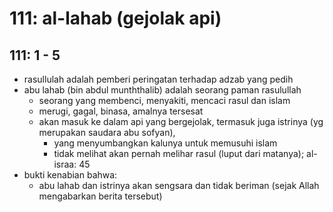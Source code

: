 # 111: al-lahab (gejolak api)

## 111: 1 - 5
* rasullulah adalah pemberi peringatan terhadap adzab yang pedih
* abu lahab (bin abdul munththalib) adalah seorang paman rasulullah
  * seorang yang membenci, menyakiti, mencaci rasul dan islam
  * merugi, gagal, binasa, amalnya tersesat
  * akan masuk ke dalam api yang bergejolak,
    termasuk juga istrinya (yg merupakan saudara abu sofyan),
    * yang menyumbangkan kalunya untuk memusuhi islam
    * tidak melihat akan pernah melihar rasul (luput dari matanya); al-israa: 45
* bukti kenabian bahwa:
  * abu lahab dan istrinya akan sengsara dan tidak beriman
    (sejak Allah mengabarkan berita tersebut)
